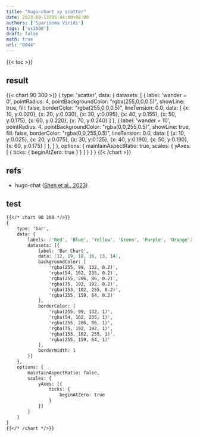 ```yaml
---
title: "hugo-chart xy scatter"
date: 2023-09-13T05:44:00+08:00
authors: ['Sparisoma Viridi']
tags: ['xx1000']
draft: false
math: true
url: "0044"
---
```

{{< toc >}}

## result
{{< chart 90 300 >}}
{
  type: 'scatter',
  data:
  {
    datasets:
    [
      {
        label: 'wander = 0',
        pointRadius: 4,
        pointBackgroundColor: "rgba(255,0,0,0.5)",
        showLine: true,
        fill: false,
        borderColor: "rgba(255,0,0,0.5)",
        lineTension: 0.0,
        data:
        [
          {x: 10, y:0.020},
          {x: 20, y:0.030},
          {x: 30, y:0.095},
          {x: 40, y:0.155},
          {x: 50, y:0.175},
          {x: 60, y:0.220},
          {x: 70, y:0.240}
        ]
      },
      {
        label: 'wander = 10',
        pointRadius: 4,
        pointBackgroundColor: "rgba(0,0,255,0.5)",
        showLine: true,
        fill: false,
        borderColor: "rgba(0,0,255,0.5)",
        lineTension: 0.0,
        data:
        [
          {x: 10, y:0.025},
          {x: 20, y:0.075},
          {x: 30, y:0.125},
          {x: 40, y:0.190},
          {x: 50, y:0.190},
          {x: 60, y:0.175}
        ]
      },
    ]
  },
  options:
  {
    maintainAspectRatio: true,
    scales: {
      yAxes: [
        {
          ticks: {
            beginAtZero: true
          }
        }
      ]
    }
  }
}
{{< /chart >}}


## refs
+ hugo-chat ([Shen et al., 2023](https://github.com/shen-yu/hugo-chart))


## test
```md
{{</* chart 90 200 */>}}
{
    type: 'bar',
    data: {
        labels: ['Red', 'Blue', 'Yellow', 'Green', 'Purple', 'Orange'],
        datasets: [{
            label: 'Bar Chart',
            data: [12, 19, 18, 16, 13, 14],
            backgroundColor: [
                'rgba(255, 99, 132, 0.2)',
                'rgba(54, 162, 235, 0.2)',
                'rgba(255, 206, 86, 0.2)',
                'rgba(75, 192, 192, 0.2)',
                'rgba(153, 102, 255, 0.2)',
                'rgba(255, 159, 64, 0.2)'
            ],
            borderColor: [
                'rgba(255, 99, 132, 1)',
                'rgba(54, 162, 235, 1)',
                'rgba(255, 206, 86, 1)',
                'rgba(75, 192, 192, 1)',
                'rgba(153, 102, 255, 1)',
                'rgba(255, 159, 64, 1)'
            ],
            borderWidth: 1
        }]
    },
    options: {
        maintainAspectRatio: false,
        scales: {
            yAxes: [{
                ticks: {
                    beginAtZero: true
                }
            }]
        }
    }
}
{{</* /chart */>}}
```
